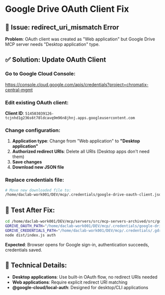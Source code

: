 # Google Drive OAuth Client Fix

## 🚨 Issue: redirect_uri_mismatch Error

**Problem**: OAuth client was created as "Web application" but Google Drive MCP server needs "Desktop application" type.

## ✅ Solution: Update OAuth Client

### Go to Google Cloud Console:
https://console.cloud.google.com/apis/credentials?project=chromatix-central-mgmt

### Edit existing OAuth client:
**Client ID**: `514503039126-tcjnhd1g236s6t78ldcavq9m96n8jhnj.apps.googleusercontent.com`

### Change configuration:
1. **Application type**: Change from "Web application" to **"Desktop application"** 
2. **Authorized redirect URIs**: Delete all URIs (Desktop apps don't need them)
3. **Save changes**
4. **Download new JSON file**

### Replace credentials file:
```bash
# Move new downloaded file to:
/home/daclab-work001/DEV/mcp/.credentials/google-drive-oauth-client.json
```

## 🧪 Test After Fix:
```bash
cd /home/daclab-work001/DEV/mcp/servers/src/mcp-servers-archived/src/gdrive
GDRIVE_OAUTH_PATH="/home/daclab-work001/DEV/mcp/.credentials/google-drive-oauth-client.json" \
GDRIVE_CREDENTIALS_PATH="/home/daclab-work001/DEV/mcp/.credentials/.gdrive-server-credentials.json" \
node dist/index.js auth
```

**Expected**: Browser opens for Google sign-in, authentication succeeds, credentials saved.

## 📝 Technical Details:
- **Desktop applications**: Use built-in OAuth flow, no redirect URIs needed
- **Web applications**: Require explicit redirect URI matching
- **@google-cloud/local-auth**: Designed for desktop/CLI applications
